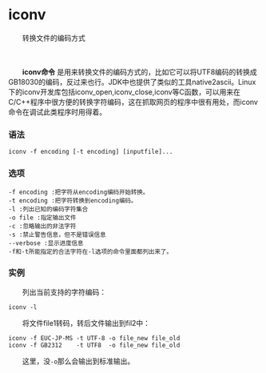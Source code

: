 # iconv

　　转换文件的编码方式

　　‍

　　**iconv命令** 是用来转换文件的编码方式的，比如它可以将UTF8编码的转换成GB18030的编码，反过来也行。JDK中也提供了类似的工具native2ascii。Linux下的iconv开发库包括iconv_open,iconv_close,iconv等C函数，可以用来在C/C++程序中很方便的转换字符编码，这在抓取网页的程序中很有用处，而iconv命令在调试此类程序时用得着。

### 语法

```
iconv -f encoding [-t encoding] [inputfile]... 
```

### 选项

```
-f encoding :把字符从encoding编码开始转换。 
-t encoding :把字符转换到encoding编码。 
-l :列出已知的编码字符集合 
-o file :指定输出文件 
-c :忽略输出的非法字符 
-s :禁止警告信息，但不是错误信息 
--verbose :显示进度信息 
-f和-t所能指定的合法字符在-l选项的命令里面都列出来了。 
```

### 实例

　　列出当前支持的字符编码：

```
iconv -l 
```

　　将文件file1转码，转后文件输出到fil2中：

```
iconv -f EUC-JP-MS -t UTF-8 -o file_new file_old
iconv -f GB2312    -t UTF8  -o file_new file_old
```

　　这里，没`-o`​那么会输出到标准输出。

　　‍
